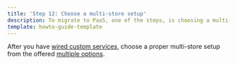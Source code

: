 ```yaml
---
title: 'Step 12: Choose a multi-store setup'
description: To migrate to PaaS, one of the steps, is choosing a multi-store setup
template: howto-guide-template
---
```


After you have [wired custom services](/docs/scos/dev/migration-concepts/migrate-to-paas/step-11-wire-custom-services.html), choose a proper multi-store setup from the offered [multiple options](/docs/ca/dev/multi-store-setups/multistore-setup-options.html). 

